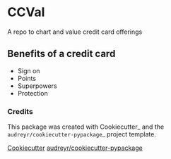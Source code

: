 # CCVal

A repo to chart and value credit card offerings

## Benefits of a credit card

- Sign on
- Points
- Superpowers
- Protection

### Credits
This package was created with Cookiecutter_ and the `audreyr/cookiecutter-pypackage`_ project template.

[Cookiecutter](https://github.com/audreyr/cookiecutter)
[audreyr/cookiecutter-pypackage](https://github.com/audreyr/cookiecutter-pypackage)